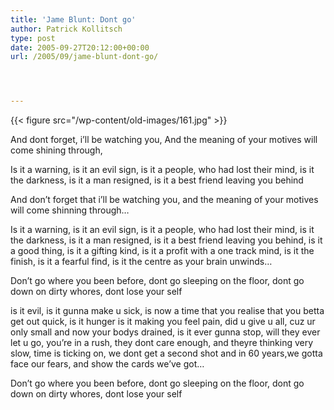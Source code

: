 ```yaml
---
title: 'Jame Blunt: Dont go'
author: Patrick Kollitsch
type: post
date: 2005-09-27T20:12:00+00:00
url: /2005/09/jame-blunt-dont-go/




---
```

{{< figure src="/wp-content/old-images/161.jpg" >}}

And dont forget, i&#8217;ll be watching you, And the meaning of your motives will come shining through,

Is it a warning, is it an evil sign, is it a people, who had lost their mind, is it the darkness, is it a man resigned, is it a best friend leaving you behind

And don&#8217;t forget that i&#8217;ll be watching you, and the meaning of your motives will come shinning through&#8230;

Is it a warning, is it an evil sign, is it a people, who had lost their mind, is it the darkness, is it a man resigned, is it a best friend leaving you behind, is it a good thing, is it a gifting kind, is it a profit with a one track mind, is it the finish, is it a fearful find, is it the centre as your brain unwinds&#8230;

Don&#8217;t go where you been before, dont go sleeping on the floor, dont go down on dirty whores, dont lose your self

is it evil, is it gunna make u sick, is now a time that you realise that you betta get out quick, is it hunger is it making you feel pain, did u give u all, cuz ur only small and now your bodys drained, is it ever gunna stop, will they ever let u go, you&#8217;re in a rush, they dont care enough, and theyre thinking very slow, time is ticking on, we dont get a second shot and in 60 years,we gotta face our fears, and show the cards we&#8217;ve got&#8230;

Don&#8217;t go where you been before, dont go sleeping on the floor, dont go down on dirty whores, dont lose your self